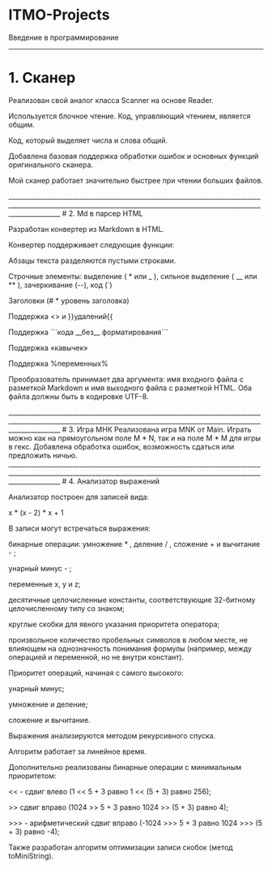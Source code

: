 # ITMO-Projects
Введение в программирование
____________________________________________________________________________________________________________________________________________________________________________
# 1. Сканер
<p>Реализован свой аналог класса Scanner на основе Reader.</p>
<p>Используется блочное чтение. Код, управляющий чтением, является общим.</p>
<p>Код, который выделяет числа и слова общий.</p>
<p>Добавлена базовая поддержка обработки ошибок и основных функций оригинального сканера.</p>
<p>Мой сканер работает значительно быстрее при чтении больших файлов.</p>
____________________________________________________________________________________________________________________________________________________________________________
# 2. Md в парсер HTML
<p>Разработан конвертер из Markdown в HTML.</p>
<p>Конвертер поддерживает следующие функции:</p>
<p>Абзацы текста разделяются пустыми строками.</p>
<p>Строчные элементы: выделение ( * или _ ), сильное выделение ( __ или ** ), зачеркивание (--), код (`)</p>
<p>Заголовки (# * уровень заголовка)</p>
<p>Поддержка <> и }}удалений{{</p>
<p>Поддержка ```кода __без__ форматирования```</p>
<p>Поддержка «кавычек»</p>
<p>Поддержка %переменных%</p>
<p>Преобразователь принимает два аргумента: имя входного файла с разметкой Markdown и имя выходного файла с разметкой HTML. Оба файла должны быть в кодировке UTF-8.</p>
____________________________________________________________________________________________________________________________________________________________________________
# 3. Игра МНК
Реализована игра MNK от Main. Играть можно как на прямоугольном поле M * N, так и на поле M * M для игры в гекс. Добавлена обработка ошибок, возможность сдаться или предложить ничью.
____________________________________________________________________________________________________________________________________________________________________________
# 4. Анализатор выражений
<p>Анализатор построен для записей вида:</p>
<p>х * (х - 2) * х + 1</p>
<p>В записи могут встречаться выражения:</p>
<p>бинарные операции: умножение * , деление / , сложение + и вычитание - ;</p>
<p>унарный минус - ;</p>
<p>переменные x, y и z;</p>
<p>десятичные целочисленные константы, соответствующие 32-битному целочисленному типу со знаком;</p>
<p>круглые скобки для явного указания приоритета оператора;</p>
<p>произвольное количество пробельных символов в любом месте, не влияющем на однозначность понимания формулы (например, между операцией и переменной, но не внутри констант).</p>
<p>Приоритет операций, начиная с самого высокого:</p>
<p>унарный минус;</p>
<p>умножение и деление;</p>
<p>сложение и вычитание.</p>
<p>Выражения анализируются методом рекурсивного спуска.</p>
<p>Алгоритм работает за линейное время.</p>
<p>Дополнительно реализованы бинарные операции с минимальным приоритетом:</p>
<p><< - сдвиг влево (1 << 5 + 3 равно 1 << (5 + 3) равно 256);</p>
<p>>> сдвиг вправо (1024 >> 5 + 3 равно 1024 >> (5 + 3) равно 4);</p>
<p>>>> - арифметический сдвиг вправо (-1024 >>> 5 + 3 равно 1024 >>> (5 + 3) равно -4);</p>
<p>Также разработан алгоритм оптимизации записи скобок (метод toMiniString).</p>

